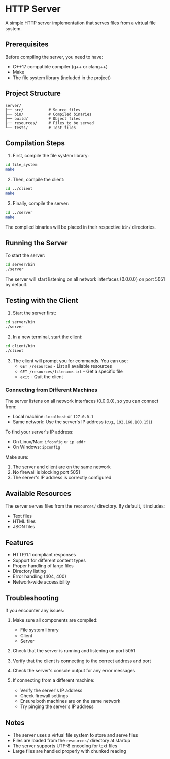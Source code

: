 # HTTP Server

A simple HTTP server implementation that serves files from a virtual file system.

## Prerequisites

Before compiling the server, you need to have:
- C++17 compatible compiler (g++ or clang++)
- Make
- The file system library (included in the project)

## Project Structure

```
server/
├── src/           # Source files
├── bin/           # Compiled binaries
├── build/         # Object files
├── resources/     # Files to be served
└── tests/         # Test files
```

## Compilation Steps

1. First, compile the file system library:
```bash
cd file_system
make
```

2. Then, compile the client:
```bash
cd ../client
make
```

3. Finally, compile the server:
```bash
cd ../server
make
```

The compiled binaries will be placed in their respective `bin/` directories.

## Running the Server

To start the server:
```bash
cd server/bin
./server
```

The server will start listening on all network interfaces (0.0.0.0) on port 5051 by default.

## Testing with the Client

1. Start the server first:
```bash
cd server/bin
./server
```

2. In a new terminal, start the client:
```bash
cd client/bin
./client
```

3. The client will prompt you for commands. You can use:
   - `GET /resources` - List all available resources
   - `GET /resources/filename.txt` - Get a specific file
   - `exit` - Quit the client

### Connecting from Different Machines

The server listens on all network interfaces (0.0.0.0), so you can connect from:
- Local machine: `localhost` or `127.0.0.1`
- Same network: Use the server's IP address (e.g., `192.168.100.151`)

To find your server's IP address:
- On Linux/Mac: `ifconfig` or `ip addr`
- On Windows: `ipconfig`

Make sure:
1. The server and client are on the same network
2. No firewall is blocking port 5051
3. The server's IP address is correctly configured

## Available Resources

The server serves files from the `resources/` directory. By default, it includes:
- Text files
- HTML files
- JSON files

## Features

- HTTP/1.1 compliant responses
- Support for different content types
- Proper handling of large files
- Directory listing
- Error handling (404, 400)
- Network-wide accessibility

## Troubleshooting

If you encounter any issues:

1. Make sure all components are compiled:
   - File system library
   - Client
   - Server

2. Check that the server is running and listening on port 5051

3. Verify that the client is connecting to the correct address and port

4. Check the server's console output for any error messages

5. If connecting from a different machine:
   - Verify the server's IP address
   - Check firewall settings
   - Ensure both machines are on the same network
   - Try pinging the server's IP address

## Notes

- The server uses a virtual file system to store and serve files
- Files are loaded from the `resources/` directory at startup
- The server supports UTF-8 encoding for text files
- Large files are handled properly with chunked reading 